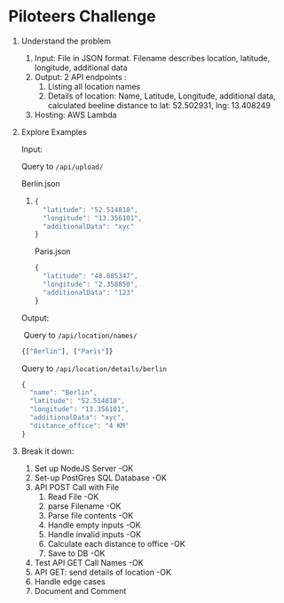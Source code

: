 # Piloteers Challenge

1. Understand the problem	
   1. Input: File in JSON format. Filename describes location, latitude, longitude, additional data
   2. Output:  2 API endpoints : 
      1. Listing all location names
      2. Details of location: Name, Latitude, Longitude, additional data, calculated beeline distance to lat: 52.502931, lng: 13.408249
   3. Hosting: AWS Lambda

2. Explore Examples

   Input:

   Query to `/api/upload/`

   Berlin.json 

   1. ```js
      {
        "latitude": "52.514818",
        "longitude": "13.356101",
        "additionalData": "xyc"
      }
      ```

      Paris.json

      ```js
      {
        "latitude": "48.885347",
        "longitude": "2.358850",
        "additionalData": "123"
      }
      ```

   Output:

   ​	Query to `/api/location/names/`

   ```js
   {["Berlin"], ["Paris"]}	
   ```

   Query to `/api/location/details/berlin` 

   ```js
   {
     "name": "Berlin",
     "latitude": "52.514818",
     "longitude": "13.356101",
     "additionalData": "xyc",
     "distance_office": "4 KM"
   }
   ```

   

3. Break it down:
   1. Set up NodeJS Server -OK
   2. Set-up PostGres SQL Database -OK
   3. API POST Call with File
      1. Read File -OK
      2. parse Filename  -OK
      3. Parse file contents -OK
      4. Handle empty inputs -OK
      5. Handle invalid inputs -OK
      6. Calculate each distance to office -OK
      7. Save to DB -OK
   4. Test API GET Call Names -OK
   5. API GET: send details of location -OK
   6. Handle edge cases
   7. Document and Comment